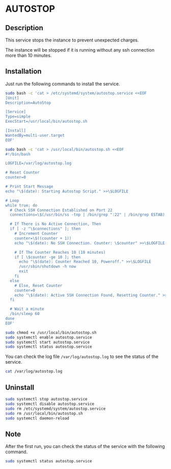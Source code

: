# AUTOSTOP

## Description

This service stops the instance to prevent unexpected charges.

The instance will be stopped if it is running without any ssh connection more than 10 minutes.

## Installation

Just run the following commands to install the service.

```bash
sudo bash -c 'cat > /etc/systemd/system/autostop.service <<EOF
[Unit]
Description=AutoStop

[Service]
Type=simple
ExecStart=/usr/local/bin/autostop.sh

[Install]
WantedBy=multi-user.target
EOF'
```

```bash
sudo bash -c 'cat > /usr/local/bin/autostop.sh <<EOF
#!/bin/bash

LOGFILE=/var/log/autostop.log

# Reset Counter
counter=0

# Print Start Message
echo "\$(date): Starting Autostop Script." >>\$LOGFILE

# Loop
while true; do
  # Check SSH Connection Established on Port 22
  connections=\$(/usr/bin/ss -tnp | /bin/grep ":22" | /bin/grep ESTAB)

  # If There is No Active Connection, Then
  if [ -z "\$connections" ]; then
    # Increment Counter
    counter=\$((counter + 1))
    echo "\$(date): No SSH Connection. Counter: \$counter" >>\$LOGFILE

    # If The Counter Reaches 10 (10 minutes)
    if [ \$counter -ge 10 ]; then
      echo "\$(date): Counter Reached 10, Poweroff." >>\$LOGFILE
      /usr/sbin/shutdown -h now
      exit
    fi
  else
    # Else, Reset Counter
    counter=0
    echo "\$(date): Active SSH Connection Found, Resetting Counter." >>\$LOGFILE
  fi

  # Wait a minute
  /bin/sleep 60
done
EOF'
```

```bash
sudo chmod +x /usr/local/bin/autostop.sh
sudo systemctl enable autostop.service
sudo systemctl start autostop.service
sudo systemctl status autostop.service
```

You can check the log file `/var/log/autostop.log` to see the status of the service.

```bash
cat /var/log/autostop.log
```

## Uninstall

```bash
sudo systemctl stop autostop.service
sudo systemctl disable autostop.service
sudo rm /etc/systemd/system/autostop.service
sudo rm /usr/local/bin/autostop.sh
sudo systemctl daemon-reload
```

## Note

After the first run, you can check the status of the service with the following command.

```bash
sudo systemctl status autostop.service
```
